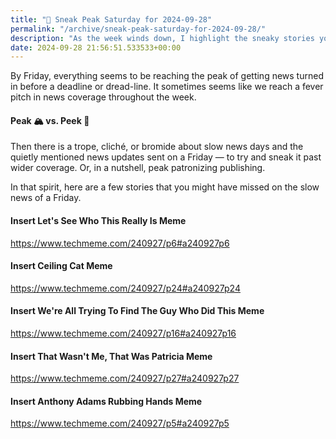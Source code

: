 ```yaml
---
title: "🔮 Sneak Peak Saturday for 2024-09-28"
permalink: "/archive/sneak-peak-saturday-for-2024-09-28/"
description: "As the week winds down, I highlight the sneaky stories you might&#39;ve missed on a slow news Friday."
date: 2024-09-28 21:56:51.533533+00:00
---
```


<!-- buttondown-editor-mode: fancy --><p>By Friday, everything seems to be reaching the peak of getting news turned in before a deadline or dread-line. It sometimes seems like we reach a fever pitch in news coverage throughout the week.</p><h4>Peak 🏔️ vs. Peek 👀</h4><p>Then there is a trope, cliché, or bromide about slow news days and the quietly mentioned news updates sent on a Friday — to try and sneak it past wider coverage. Or, in a nutshell, peak patronizing publishing.</p><p>In that spirit, here are a few stories that you might have missed on the slow news of a Friday.</p><h4>Insert Let's See Who This Really Is Meme</h4><p><a target="_blank" rel="noopener noreferrer nofollow" href="https://www.techmeme.com/240927/p6#a240927p6">https://www.techmeme.com/240927/p6#a240927p6</a></p><h4>Insert Ceiling Cat Meme</h4><p><a target="_blank" rel="noopener noreferrer nofollow" href="https://www.techmeme.com/240927/p24#a240927p24">https://www.techmeme.com/240927/p24#a240927p24</a></p><h4>Insert We're All Trying To Find The Guy Who Did This Meme</h4><p><a target="_blank" rel="noopener noreferrer nofollow" href="https://www.techmeme.com/240927/p16#a240927p16">https://www.techmeme.com/240927/p16#a240927p16</a></p><h4>Insert That Wasn't Me, That Was Patricia Meme</h4><p><a target="_blank" rel="noopener noreferrer nofollow" href="https://www.techmeme.com/240927/p27#a240927p27">https://www.techmeme.com/240927/p27#a240927p27</a></p><h4>Insert Anthony Adams Rubbing Hands Meme</h4><p><a target="_blank" rel="noopener noreferrer nofollow" href="https://www.techmeme.com/240927/p5#a240927p5">https://www.techmeme.com/240927/p5#a240927p5</a></p>
